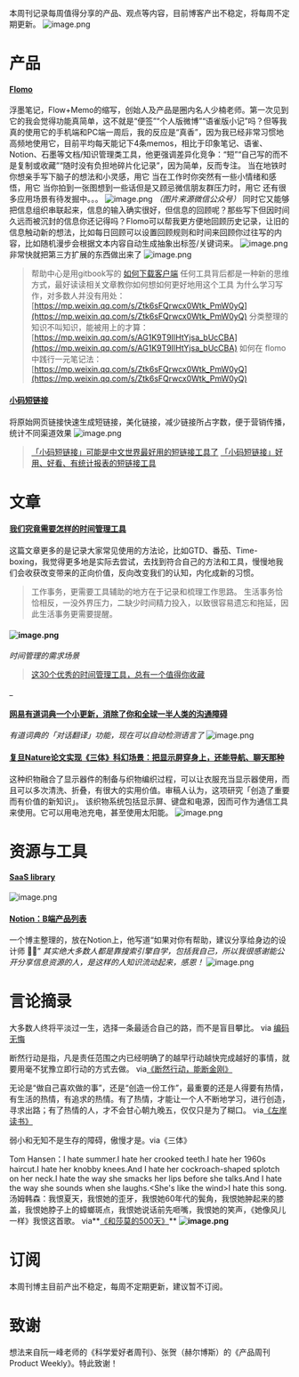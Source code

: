 本周刊记录每周值得分享的产品、观点等内容，目前博客产出不稳定，将每周不定期更新。
![image.png](https://cdn.nlark.com/yuque/0/2021/png/218464/1615731695330-e21213b9-76b4-498d-939e-8e61fcb32737.png#align=left&display=inline&height=481&originHeight=962&originWidth=1366&size=299602&status=done&style=none&width=683)
# 产品
#### [Flomo](https://flomoapp.com/)
浮墨笔记，Flow+Memo的缩写，创始人及产品是圈内名人少楠老师。第一次见到它的我会觉得功能真简单，这不就是“便签”“个人版微博”“语雀版小记”吗？但等我真的使用它的手机端和PC端一周后，我的反应是“真香”，因为我已经非常习惯地高频地使用它，目前平均每天能记下4条memos，相比于印象笔记、语雀、Notion、石墨等文档/知识管理类工具，他更强调差异化竞争：“短”“自己写的而不是复制或收藏”“随时没有负担地碎片化记录”，因为简单，反而专注。
当在地铁时你想亲手写下脑子的想法和小灵感，用它
当在工作时你突然有一些小情绪和感悟，用它
当你拍到一张图想到一些话但是又顾忌微信朋友群压力时，用它
还有很多应用场景有待发掘中。。。
![image.png](https://cdn.nlark.com/yuque/0/2021/png/218464/1615736973734-0d06bafc-8ba3-4919-b787-798a34c77699.png#align=left&display=inline&height=675&originHeight=675&originWidth=1080&size=145128&status=done&style=none&width=1080)
_（图片来源微信公众号）_
同时它又能够把信息组织串联起来，信息的输入确实很好，但信息的回顾呢？那些写下但因时间久远而被沉封的信息你还记得吗？Flomo可以帮我更方便地回顾历史记录，让旧的信息触动新的想法，比如每日回顾可以设置回顾规则和时间来回顾你过往写的内容，比如随机漫步会根据文本内容自动生成抽象出标签/关键词来。
![image.png](https://cdn.nlark.com/yuque/0/2021/png/218464/1615735299664-6004279b-c94c-49ed-8cc7-b980d7bcf138.png#align=left&display=inline&height=723&originHeight=1446&originWidth=2022&size=209529&status=done&style=none&width=1011)
非常快就把第三方扩展的东西做出来了
![image.png](https://cdn.nlark.com/yuque/0/2021/png/218464/1615735355925-552ad9d8-ae02-4078-970e-7060edca3a55.png#align=left&display=inline&height=468&originHeight=936&originWidth=1514&size=329385&status=done&style=none&width=757)

> 帮助中心是用gitbook写的 [如何下载客户端](https://help.flomoapp.com/basic/app)
> 任何工具背后都是一种新的思维方式，最好读读相关文章教你如何想如何更好地用这个工具
> 为什么学习写作，对多数人并没有用处：[https://mp.weixin.qq.com/s/Ztk6sFQrwcx0Wtk_PmW0yQ](https://mp.weixin.qq.com/s/Ztk6sFQrwcx0Wtk_PmW0yQ)
> 分类整理的知识不叫知识，能被用上的才算：[https://mp.weixin.qq.com/s/AG1K9T9IlHtYjsa_bUcCBA](https://mp.weixin.qq.com/s/AG1K9T9IlHtYjsa_bUcCBA)
> 如何在 flomo 中践行一元笔记法：[https://mp.weixin.qq.com/s/Ztk6sFQrwcx0Wtk_PmW0yQ](https://mp.weixin.qq.com/s/Ztk6sFQrwcx0Wtk_PmW0yQ)


#### [小码短链接](https://xiaomark.com/)
将原始网页链接快速生成短链接，美化链接，减少链接所占字数，便于营销传播，统计不同渠道效果
![image.png](https://cdn.nlark.com/yuque/0/2021/png/218464/1613975162540-da896eaf-f6e4-4002-9b64-88c2782f0828.png#align=left&display=inline&height=789&originHeight=1578&originWidth=2770&size=1323455&status=done&style=none&width=1385)
> [「小码短链接」可能是中文世界最好用的短链接工具了](https://juejin.cn/post/6844904009770221575)
> [「小码短链接」好用、好看、有统计报表的短链接工具](https://sspai.com/post/57627)

# 文章
#### [我们究竟需要怎样的时间管理工具](https://sspai.com/post/61776)
这篇文章更多的是记录大家常见使用的方法论，比如GTD、番茄、Time-boxing，我觉得更多地是实际去尝试，去找到符合自己的方法和工具，慢慢地我们会收获改变带来的正向价值，反向改变我们的认知，内化成新的习惯。
> 工作事务，更需要工具辅助的地方在于记录和梳理工作思路。
> 生活事务恰恰相反，一没外界压力，二缺少时间精力投入，以致很容易遗忘和拖延，因此生活事务更需要提醒。

#### ![image.png](https://cdn.nlark.com/yuque/0/2021/png/218464/1615621411784-b768f655-45ef-4d36-88e8-9c4ae668b310.png#align=left&display=inline&height=709&originHeight=709&originWidth=1120&size=170658&status=done&style=none&width=1120)
_时间管理的需求场景_
> [这30个优秀的时间管理工具，总有一个值得你收藏](https://zhuanlan.zhihu.com/p/147830406)

_
#### [网易有道词典一个小更新，消除了你和全球一半人类的沟通障碍](https://www.jiqizhixin.com/articles/2021-03-12-3)
_有道词典的「对话翻译」功能，现在可以自动检测语言了_
![image.png](https://cdn.nlark.com/yuque/0/2021/png/218464/1615620594069-e0dc9f89-7e81-4cc0-9a1d-348c2adc1e4e.png#align=left&display=inline&height=534&originHeight=1067&originWidth=1080&size=560840&status=done&style=none&width=540)

#### [复旦Nature论文实现《三体》科幻场景：把显示屏穿身上，还能导航、聊天那种](https://www.jiqizhixin.com/articles/2021-03-11-4)
这种织物融合了显示器件的制备与织物编织过程，可以让衣服充当显示器使用，而且可以多次清洗、折叠，有很大的实用价值。审稿人认为，这项研究「创造了重要而有价值的新知识」。
该织物系统包括显示屏、键盘和电源，因而可作为通信工具来使用。它可以用电池充电，甚至使用太阳能。
![image.png](https://cdn.nlark.com/yuque/0/2021/png/218464/1615620781662-06228c79-dbf6-4917-aeaa-30d3ec5e9a00.png#align=left&display=inline&height=420&originHeight=840&originWidth=1478&size=1318641&status=done&style=none&width=739)

# 资源与工具
#### [SaaS library](https://www.saasframe.io/saas)
![image.png](https://cdn.nlark.com/yuque/0/2021/png/218464/1613975111846-0187bbca-bff8-4bc8-bcbf-8fb82b5b84da.png#align=left&display=inline&height=787&originHeight=1574&originWidth=2770&size=1015012&status=done&style=none&width=1385)
#### 

#### [Notion：B端产品列表](https://www.notion.so/53bd6d2583b24ae5a112b4790be01ab5)
一个博主整理的，放在Notion上，他写道“如果对你有帮助，建议分享给身边的设计师 👋🏻”
_其实绝大多数人都是靠搜索引擎自学，包括我自己，所以我很感谢能公开分享信息资源的人，是这样的人知识流动起来，感恩！_
![image.png](https://cdn.nlark.com/yuque/0/2021/png/218464/1615622169637-7f149196-24a1-4226-9bad-9e658ab40a95.png#align=left&display=inline&height=785&originHeight=1570&originWidth=2758&size=916313&status=done&style=none&width=1379)
# 言论摘录

大多数人终将平淡过一生，选择一条最适合自己的路，而不是盲目攀比。 via [编码无悔](https://www.codelast.com/%e5%8e%9f%e5%88%9b-%e8%bf%87%e5%8a%b3%e6%ad%bb%e5%92%8c%e7%a9%b7%e6%ad%bb%ef%bc%8c%e4%bd%a0%e5%b8%8c%e6%9c%9b%e5%93%aa%e4%b8%80%e4%b8%aa%e5%85%88%e6%9d%a5%ef%bc%9f%e4%ba%8c/#more-13236)

断然行动是指，凡是责任范围之内已经明确了的越早行动越快完成越好的事情，就要用毫不犹豫立即行动的方式去做。 via[《断然行动，能断金刚》](https://mp.weixin.qq.com/s/sTbQxLHNTeZshL5uiR5vCQ)

无论是“做自己喜欢做的事”，还是“创造一份工作”，最重要的还是人得要有热情，有生活的热情，有追求的热情。有了热情，才能让一个人不断地学习，进行创造，寻求出路；有了热情的人，才不会甘心朝九晚五，仅仅只是为了糊口。
via[《左岸读书》](http://www.zreading.cn/archives/7898.html)

弱小和无知不是生存的障碍，傲慢才是。via《三体》

Tom Hansen：I hate summer.I hate her crooked teeth.I hate her 1960s haircut.I hate her knobby knees.And I hate her cockroach-shaped splotch on her neck.I hate the way she smacks her lips before she talks.And I hate the way she sounds when she laughs.<She's like the wind>I hate this song.
汤姆韩森：我恨夏天，我恨她的歪牙，我恨她60年代的鬓角，我恨她肿起来的膝盖，我恨她脖子上的蟑螂斑点，我恨她说话前先咂嘴，我恨她的笑声，《她像风儿一样》我恨这首歌。 via**[《和莎莫的500天》](https://www.zhihu.com/question/22502998/answer/99514280)**
**![image.png](https://cdn.nlark.com/yuque/0/2021/png/218464/1615622937258-0740df1d-c396-432c-8ef1-c97f1cbce812.png#align=left&display=inline&height=300&originHeight=600&originWidth=418&size=297869&status=done&style=none&width=209)**
# 订阅
本周刊博主目前产出不稳定，每周不定期更新，建议暂不订阅。

# 致谢
想法来自阮一峰老师的《科学爱好者周刊》、张贺（赫尔博斯）的《产品周刊Product Weekly》。特此致谢！
